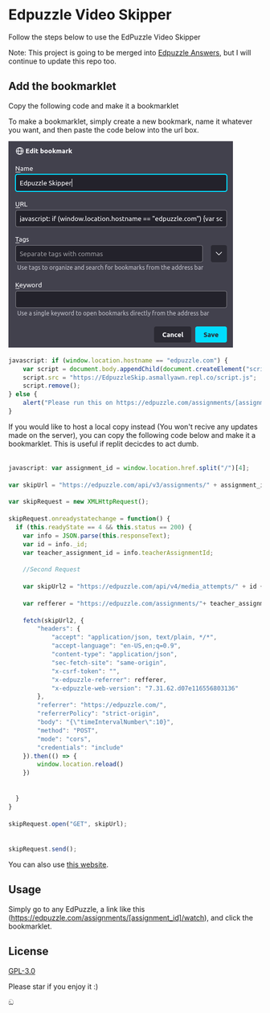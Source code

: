 # Edpuzzle Video Skipper 

Follow the steps below to use the EdPuzzle Video Skipper

Note: This project is going to be merged into [Edpuzzle Answers](https://github.com/ading2210/edpuzzle-answers), but I will continue to update this repo too.

## Add the bookmarklet

Copy the following code and make it a bookmarklet

To make a bookmarklet, simply create a new bookmark, name it whatever you want, and then paste the code below into the url box.

![bookmarklet creation](Images/image.png)

```javascript
javascript: if (window.location.hostname == "edpuzzle.com") {
    var script = document.body.appendChild(document.createElement("script"));
    script.src = "https://EdpuzzleSkip.asmallyawn.repl.co/script.js";
    script.remove();
} else {
    alert("Please run this on https://edpuzzle.com/assignments/[assignment_id]/watch")
}
```

If you would like to host a local copy instead (You won't recive any updates made on the server), you can copy the following code below and make it a bookmarklet. This is useful if replit decicdes to act dumb.

```javascript

javascript: var assignment_id = window.location.href.split("/")[4];

var skipUrl = "https://edpuzzle.com/api/v3/assignments/" + assignment_id + "/attempt";

var skipRequest = new XMLHttpRequest();

skipRequest.onreadystatechange = function() {
  if (this.readyState == 4 && this.status == 200) {
    var info = JSON.parse(this.responseText);
    var id = info._id;
    var teacher_assignment_id = info.teacherAssignmentId;
    
    //Second Request

    var skipUrl2 = "https://edpuzzle.com/api/v4/media_attempts/" + id + "/watch";

    var refferer = "https://edpuzzle.com/assignments/"+ teacher_assignment_id +"/watch"

    fetch(skipUrl2, {
        "headers": {
            "accept": "application/json, text/plain, */*",
            "accept-language": "en-US,en;q=0.9",
            "content-type": "application/json",
            "sec-fetch-site": "same-origin",
            "x-csrf-token": "",
            "x-edpuzzle-referrer": refferer,
            "x-edpuzzle-web-version": "7.31.62.d07e116556803136"
        },
        "referrer": "https://edpuzzle.com/",
        "referrerPolicy": "strict-origin",
        "body": "{\"timeIntervalNumber\":10}",
        "method": "POST",
        "mode": "cors",
        "credentials": "include"
    }).then(() => {
        window.location.reload()
    })


  }
}

skipRequest.open("GET", skipUrl);


skipRequest.send();

```

You can also use [this website](https://EdpuzzleSkip.asmallyawn.repl.co).
## Usage

Simply go to any EdPuzzle, a link like this (https://edpuzzle.com/assignments/[assignment_id]/watch), and click the bookmarklet.


## License
[GPL-3.0](https://choosealicense.com/licenses/gpl-3.0/)

Please star if you enjoy it :)

ඞ